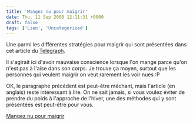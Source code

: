 ```yaml
---
title: 'Mangez nu pour maigrir'
date: Thu, 11 Sep 2008 12:11:31 +0000
draft: false
tags: ['Lien', 'Uncategorized']
---
```


Une parmi les différentes stratégies pour maigrir qui sont présentées dans cet article du [Telegraph](http://www.telegraph.co.uk/health/main.jhtml?view=DETAILS&grid=&xml=/health/2008/09/08/hnaked108.xml).

Il s'agirait ici d'avoir mauvaise conscience lorsque l'on mange parce qu'on n'est pas à l'aise dans son corps. Je trouve ça moyen, surtout que les personnes qui veulent maigrir on veut rarement les voir nues :P

OK, le paragraphe précédent est peut-être méchant, mais l'article (en anglais) reste intéressant à lire. On ne sait jamais, si vous voulez éviter de prendre du poids à l'approche de l'hiver, une des méthodes qui y sont présentées est peut-être pour vous.

  
[Mangez nu pour maigrir](http://www.telegraph.co.uk/health/main.jhtml?view=DETAILS&grid=&xml=/health/2008/09/08/hnaked108.xml)